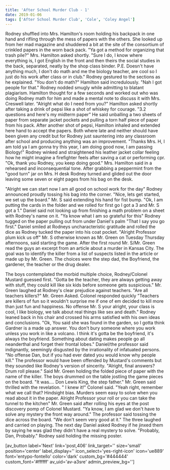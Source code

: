 ```yaml
---
title: 'After School Murder Club - 1'
date: 2019-01-06
tags: ['After School Murder Club', 'Cole', 'Coley Angel']
---
```


Rodney shuffled into Mrs. Hamilton's room holding his backpack in one hand and rifling through the mess of papers with the others. She looked up from her mad magazine and shuddered a bit at the site of the consortium of crinkled papers in the worn back pack. "Ya got a method for organizing that trash pile?" Mrs. Hamilton asked shortly. "Sure I do, I know where everything is, I got English in the front and then theirs the social studies in the back, separated, neatly by the shop class binder. P.E. Doesn't have anything much, I don't do math and me the biology teacher, are cool so I just do his work after class or in club." Rodney gestured to the sections as he explained. "You don't do math?" Hamilton said incredulously. "Nah I got people for that." Rodney nodded smugly while admitting to blatant plagiarism. Hamilton thought for a few seconds and worked out who was doing Rodney math for him and made a mental note to discuss it with Mrs. Creswell later. "Alright what do I need from you?" Hamilton asked shortly after taking a drink of pepsi like a shot of whiskey for courage. "3.2 questions and here's my midterm paper" He said unballing a two sheets of paper from separate jacket pockets and pulling a torn half piece of paper from his pack. After another shot of pepsi, Hamilton inhaled and extended here hand to accept the papers. Both where late and neither should have been given any credit but for Rodney just sauntering into any classroom after school and producing anything was an improvement. "Thanks Mrs. H, I am told ya I am gonna try this year, I am doing good now, I am passing Biology!" Rodney winked and straightened his leather jacket collar feeling how he might imagine a firefighter feels after saving a cat or performing cpr. "Ok, thank you Rodney, you keep doing good." Mrs. Hamilton said in a rehearsed and inconsequential tone. After grabbing a peppermint from the "good turn" jar on Mrs. H desk Rodney turned and glided out the door leaving some seven or eight pages from his bag on the desk.

"Alright we can start now I am all good on school work for the day" Rodney announced proudly tossing his bag into the corner. "Nice, lets get started, we set up the board." Mr. S said extending his hand for fist bump. "Ok, I am putting the cards in the folder and we rolled for first go I got a 3 and Mr. S got a 1." Daniel said not looking up from finishing a math problem on a sheet with Rodney's name on it. "Ya know what I am so grateful for this" Rodney tugged on the paper pulling out from under Daniel's palm "That I say you go first." Daniel smiled at Rodneys uncharacteristic gratitude and rolled the dice as Rodney tucked the paper into his coat pocket. "Alright Professor plum kick us off" Mr. S otherwise known as Mr. Green on Tuesday Thursday afternoons, said starting the game. After the first round Mr. S/Mr. Green read the guys an excerpt from an article about a murder in Kansas City. The goal was to identify the killer from a list of suspects listed in the article or made up by Mr. Green. The choices were the step dad, the Boyfriend, the gardener, the teacher or the drug dealer.

The boys contemplated the morbid multiple choice, Rodney/Colonel Mustard guessed first. "Gotta be the teacher, they are always getting away with stuff, they could kill like six kids before someone gets suspicious." Mr. Green laughed at Rodney's clear prejudice against teachers. "Are all teachers killers?" Mr. Green Asked. Colonel responded quickly "Teachers are killers of fun so it wouldn't surprise me if one of em decided to kill more than just fun and happiness. No offense Mr. S your alright, your class is cool, I like biology, we talk about real things like sex and death." Rodney leaned back in his chair and crossed his arms satisfied with his own ideas and conclusions. "Ok, You said she was found in the garden, so I gotta think Gardner is a made up answer. You don't bury someone where you work unless you work in like a volcano. I think it's gotta be the boyfriend, it's always the boyfriend. Something about dating makes people go all neanderthal and forget their frontal lobes." Daniel/the professor said indignantly, seemingly disgusted by the irrationality of infatuated persons. "No offense Dan, but if you had ever dated you would know why people kill." The professor would have been offended by Mustard's comments but they sounded like Rodney's version of sincerity. "Alright, final answers? Drum roll please." Said Mr. Green holding the folded piece of paper with the name of the killer. The boys drummed on the table jostling the game pieces on the board. "It was.... Don Lewis King, the step father." Mr. Green said thrilled with the revelation. " I knew it!" Colonel said. "Yeah right, remember what we call that? Hindsight bias. Murders seem easy to solve when you read about it in the paper. Alright Professor your roll or you can take the tunnel to the kitchen" Mr. Green said after rolling his eyes at the post discovery pomp of Colonel Mustard. "Ya know, I am glad we don't have to solve any mystery the front way around." The professor said tossing the dice across the board. "We don't seem very good at it." The three laughed and carried on playing. The next day Daniel asked Rodney if he jinxed them by saying he was glad they didn't have a real mystery to solve. "Probably, Dan, Probably." Rodney said holding the missing poster.

[av_button label='Next' link='post,406' link_target='' size='small' position='center' label_display='' icon_select='yes-right-icon' icon='ue889' font='entypo-fontello' color='dark' custom_bg='#444444' custom_font='#ffffff' av_uid='av-a3sre' admin_preview_bg='']
